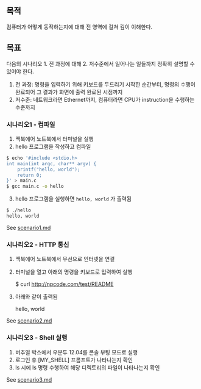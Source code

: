 목적
----

컴퓨터가 어떻게 동작하는지에 대해 전 영역에 걸쳐 깊이 이해한다.

목표
----

다음의 시나리오 1. 전 과정에 대해 2. 저수준에서 일어나는 일들까지 정확히 설명할 수 있어야 한다.

1. 전 과정: 명령을 입력하기 위해 키보드를 두드리기 시작한 순간부터, 명령의 수행이 완료되어 그 결과가 화면에 출력 완료된 시점까지
2. 저수준: 네트워크라면 Ethernet까지, 컴퓨터라면 CPU가 instruction을 수행하는 수준까지

### 시나리오1 - 컴파일

1. 맥북에어 노트북에서 터미널을 실행
2. hello 프로그램을 작성하고 컴파일

```sh
$ echo '#include <stdio.h>
int main(int argc, char** argv) {
    printf("hello, world");
    return 0;
}' > main.c
$ gcc main.c -o hello
```

3. hello 프로그램을 실행하면 `hello, world` 가 출력됨

```sh
$ ./hello
hello, world
```
See [scenario1.md](scenario1.md)

### 시나리오2 - HTTP 통신

1. 맥북에어 노트북에서 무선으로 인터넷을 연결
2. 터미널을 열고 아래의 명령을 키보드로 입력하여 실행

    $ curl http://npcode.com/test/README

3. 아래와 같이 출력됨

    hello, world

See [scenario2.md](scenario2.md)

### 시나리오3 - Shell 실행

1. 버추얼 박스에서 우분투 12.04를 콘솔 부팅 모드로 실행
2. 로그인 후 [MY_SHELL] 프롬프트가 나타나는지 확인
3. ls 시에 ls 명령 수행하여 해당 디렉토리의 파일이 나타나는지 확인

See [scenario3.md](scenario3.md)

